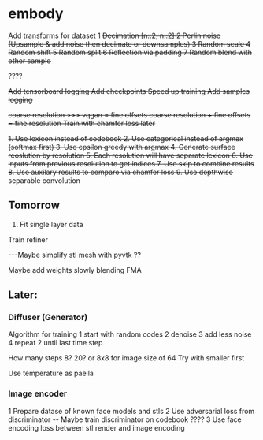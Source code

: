 # embody


Add transforms for dataset
 1 <del> Decimation [n::2, n::2] <del> 
 2 <del>Perlin noise (Upsample & add noise then decimate or downsamples)<del>
 3 <del> Random scale<del> 
 4 <del> Random shift <del> 
 5 <del> Random split <del> 
 6 <del> Reflection via padding <del> 
 7 <del> Random blend with other sample<del>
  
 ????

<del>Add tensorboard logging<del>
<del>Add checkpoints<del>
<del> Speed up training<del>
<del> Add samples logging<del>

<del> coarse resolution >>> vqgan = fine offsets<del> 
<del> coarse resolution + fine offsets = fine resolution<del> 
<del> Train with chamfer loss later<del>

<del>1. Use lexicon instead of codebook<del>
<del>2. Use categorical instead of argmax (softmax first)<del>
<del>3. Use epsilon greedy with argmax<del>
<del>4. Generate surface reoslution by resolution<del>
<del>5. Each resolution will have separate lexicon<del>
<del>6. Use inputs from previous resolution to get indices<del>
<del>7. Use skip to combine results<del>
<del>8. Use auxilary results to compare via chamfer loss<del>
<del>9. Use depthwise separable convolution<del>

## Tomorrow 
1. Fit single layer data

Train refiner

 
  ---Maybe simplify stl mesh with pyvtk ??



Maybe add weights slowly blending FMA

## Later:
### Diffuser (Generator)
Algorithm for training
 1 start with random codes
 2 denoise 
 3 add less noise 
 4 repeat 2 until last time step 

 How many steps 8? 20? or  8x8 for image size of 64 
 Try with smaller first

 Use temperature as paella


### Image encoder
1 Prepare datase of known face models and stls
2 Use adversarial loss from discriminator 
  -- Maybe train discriminator on codebook ????
3 Use face encoding loss between stl render and image encoding
